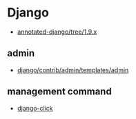 # Django

- [annotated-django/tree/1.9.x](https://github.com/hdknr/annotated-django/tree/1.9.x)

## admin

- [django/contrib/admin/templates/admin](https://github.com/django/django/tree/master/django/contrib/admin/templates/admin)

## management command

- [django-click](../python/click.md)
